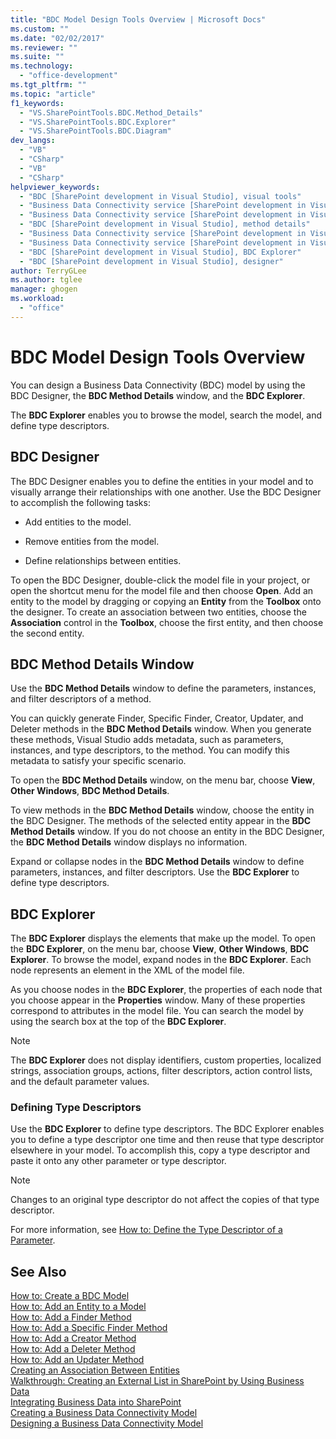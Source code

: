 ```yaml
---
title: "BDC Model Design Tools Overview | Microsoft Docs"
ms.custom: ""
ms.date: "02/02/2017"
ms.reviewer: ""
ms.suite: ""
ms.technology: 
  - "office-development"
ms.tgt_pltfrm: ""
ms.topic: "article"
f1_keywords: 
  - "VS.SharePointTools.BDC.Method_Details"
  - "VS.SharePointTools.BDC.Explorer"
  - "VS.SharePointTools.BDC.Diagram"
dev_langs: 
  - "VB"
  - "CSharp"
  - "VB"
  - "CSharp"
helpviewer_keywords: 
  - "BDC [SharePoint development in Visual Studio], visual tools"
  - "Business Data Connectivity service [SharePoint development in Visual Studio], visual tools"
  - "Business Data Connectivity service [SharePoint development in Visual Studio], BDC Explorer"
  - "BDC [SharePoint development in Visual Studio], method details"
  - "Business Data Connectivity service [SharePoint development in Visual Studio], designer"
  - "Business Data Connectivity service [SharePoint development in Visual Studio], method details"
  - "BDC [SharePoint development in Visual Studio], BDC Explorer"
  - "BDC [SharePoint development in Visual Studio], designer"
author: TerryGLee
ms.author: tglee
manager: ghogen
ms.workload: 
  - "office"
---
```

# BDC Model Design Tools Overview
  You can design a Business Data Connectivity (BDC) model by using the BDC Designer, the **BDC Method Details** window, and the **BDC Explorer**.  
  
 The **BDC Explorer** enables you to browse the model, search the model, and define type descriptors.  
  
## BDC Designer  
 The BDC Designer enables you to define the entities in your model and to visually arrange their relationships with one another. Use the BDC Designer to accomplish the following tasks:  
  
-   Add entities to the model.  
  
-   Remove entities from the model.  
  
-   Define relationships between entities.  
  
 To open the BDC Designer, double-click the model file in your project, or open the shortcut menu for the model file and then choose **Open**. Add an entity to the model by dragging or copying an **Entity** from the **Toolbox** onto the designer. To create an association between two entities, choose the **Association** control in the **Toolbox**, choose the first entity, and then choose the second entity.  
  
## BDC Method Details Window  
 Use the **BDC Method Details** window to define the parameters, instances, and filter descriptors of a method.  
  
 You can quickly generate Finder, Specific Finder, Creator, Updater, and Deleter methods in the **BDC Method Details** window. When you generate these methods, Visual Studio adds metadata, such as parameters, instances, and type descriptors, to the method. You can modify this metadata to satisfy your specific scenario.  
  
 To open the **BDC Method Details** window, on the menu bar, choose **View**, **Other Windows**, **BDC Method Details**.  
  
 To view methods in the **BDC Method Details** window, choose the entity in the BDC Designer. The methods of the selected entity appear in the **BDC Method Details** window. If you do not choose an entity in the BDC Designer, the **BDC Method Details** window displays no information.  
  
 Expand or collapse nodes in the **BDC Method Details** window to define parameters, instances, and filter descriptors. Use the **BDC Explorer** to define type descriptors.  
  
## BDC Explorer  
 The **BDC Explorer** displays the elements that make up the model. To open the **BDC Explorer**, on the menu bar, choose **View**, **Other Windows**, **BDC Explorer**. To browse the model, expand nodes in the **BDC Explorer**. Each node represents an element in the XML of the model file.  
  
 As you choose nodes in the **BDC Explorer**, the properties of each node that you choose appear in the **Properties** window. Many of these properties correspond to attributes in the model file. You can search the model by using the search box at the top of the **BDC Explorer**.  
  
> [!NOTE]  
>  The **BDC Explorer** does not display identifiers, custom properties, localized strings, association groups, actions, filter descriptors, action control lists, and the default parameter values.  
  
### Defining Type Descriptors  
 Use the **BDC Explorer** to define type descriptors. The BDC Explorer enables you to define a type descriptor one time and then reuse that type descriptor elsewhere in your model. To accomplish this, copy a type descriptor and paste it onto any other parameter or type descriptor.  
  
> [!NOTE]  
>  Changes to an original type descriptor do not affect the copies of that type descriptor.  
  
 For more information, see [How to: Define the Type Descriptor of a Parameter](../sharepoint/how-to-define-the-type-descriptor-of-a-parameter.md).  
  
## See Also  
 [How to: Create a BDC Model](../sharepoint/how-to-create-a-bdc-model.md)   
 [How to: Add an Entity to a Model](../sharepoint/how-to-add-an-entity-to-a-model.md)   
 [How to: Add a Finder Method](../sharepoint/how-to-add-a-finder-method.md)   
 [How to: Add a Specific Finder Method](../sharepoint/how-to-add-a-specific-finder-method.md)   
 [How to: Add a Creator Method](../sharepoint/how-to-add-a-creator-method.md)   
 [How to: Add a Deleter Method](../sharepoint/how-to-add-a-deleter-method.md)   
 [How to: Add an Updater Method](../sharepoint/how-to-add-an-updater-method.md)   
 [Creating an Association Between Entities](../sharepoint/creating-an-association-between-entities.md)   
 [Walkthrough: Creating an External List in SharePoint by Using Business Data](../sharepoint/walkthrough-creating-an-external-list-in-sharepoint-by-using-business-data.md)   
 [Integrating Business Data into SharePoint](../sharepoint/integrating-business-data-into-sharepoint.md)   
 [Creating a Business Data Connectivity Model](../sharepoint/creating-a-business-data-connectivity-model.md)   
 [Designing a Business Data Connectivity Model](../sharepoint/designing-a-business-data-connectivity-model.md)  
  
  